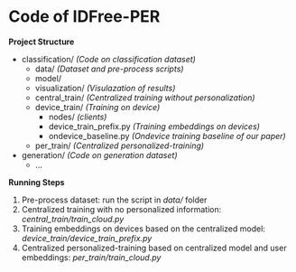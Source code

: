 # Code of IDFree-PER
**Project Structure**
- classification/ *(Code on classification dataset)*
  - data/ *(Dataset and pre-process scripts)*
  - model/
  - visualization/ *(Visulazation of results)*
  - central_train/ *(Centralized training without personalization)*
  - device_train/ *(Training on device)*
    - nodes/ *(clients)*
    - device_train_prefix.py *(Training embeddings on devices)*
    - ondevice_baseline.py *(Ondevice training baseline of our paper)*
  - per_train/ *(Centralized personalized-training)*
- generation/ *(Code on generation dataset)*
  - ...

**Running Steps**

1. Pre-process dataset: run the script in *data/* folder
2. Centralized training with no personalized information: *central_train/train_cloud.py*
3. Training embeddings on devices based on the centralized model: *device_train/device_train_prefix.py*
4. Centralized personalized-training based on centralized model and user embeddings: *per_train/train_cloud.py*